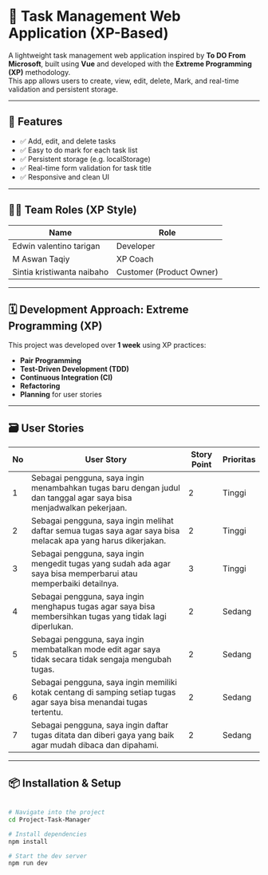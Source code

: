 # 📝 Task Management Web Application (XP-Based)

A lightweight task management web application inspired by **To DO From Microsoft**, built using **Vue** and developed with the **Extreme Programming (XP)** methodology.  
This app allows users to create, view, edit, delete, Mark, and real-time validation and persistent storage.

---

## 🚀 Features

- ✅ Add, edit, and delete tasks
- ✅ Easy to do mark for each task list
- ✅ Persistent storage (e.g. localStorage)
- ✅ Real-time form validation for task title
- ✅ Responsive and clean UI

---

## 🧑‍💻 Team Roles (XP Style)

| Name              | Role                |
|-------------------|---------------------|
| Edwin valentino tarigan      | Developer           |
| M Aswan Taqiy      | XP Coach            |
| Sintia kristiwanta naibaho  | Customer (Product Owner) |

---

## 🗓️ Development Approach: Extreme Programming (XP)

This project was developed over **1 week** using XP practices:

- **Pair Programming**
- **Test-Driven Development (TDD)**
- **Continuous Integration (CI)**
- **Refactoring**
- **Planning** for user stories

---

## 🗃️ User Stories

| No | User Story                                                                                                          | Story Point | Prioritas |
|----|---------------------------------------------------------------------------------------------------------------------|-------------|-----------|
| 1  | Sebagai pengguna, saya ingin menambahkan tugas baru dengan judul dan tanggal agar saya bisa menjadwalkan pekerjaan. | 2           | Tinggi    |
| 2  | Sebagai pengguna, saya ingin melihat daftar semua tugas saya agar saya bisa melacak apa yang harus dikerjakan.      | 2           | Tinggi    |
| 3  | Sebagai pengguna, saya ingin mengedit tugas yang sudah ada agar saya bisa memperbarui atau memperbaiki detailnya.   | 3           | Tinggi    |
| 4  | Sebagai pengguna, saya ingin menghapus tugas agar saya bisa membersihkan tugas yang tidak lagi diperlukan.          | 2           | Sedang    |
| 5  | Sebagai pengguna, saya ingin membatalkan mode edit agar saya tidak secara tidak sengaja mengubah tugas.             | 2           | Sedang    |
| 6  | Sebagai pengguna, saya ingin memiliki kotak centang di samping setiap tugas agar saya bisa menandai tugas tertentu. | 2           | Sedang    |
| 7  | Sebagai pengguna, saya ingin daftar tugas ditata dan diberi gaya yang baik agar mudah dibaca dan dipahami.          | 2           | Sedang    |

---

## 📦 Installation & Setup

```bash

# Navigate into the project
cd Project-Task-Manager

# Install dependencies
npm install

# Start the dev server
npm run dev